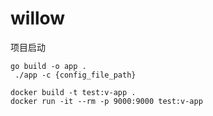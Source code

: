 # willow
项目启动

```
go build -o app .
 ./app -c {config_file_path} 
```

```
docker build -t test:v-app .
docker run -it --rm -p 9000:9000 test:v-app
```
